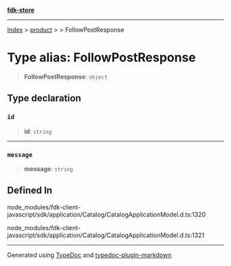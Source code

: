 [**fdk-store**](../../../README.md)
***

[Index](../../../API.md) > [product](../../README.md) > [<internal>](../README.md) > FollowPostResponse

# Type alias: FollowPostResponse

> **FollowPostResponse**: `object`

## Type declaration

### `id`

> **id**: `string`

***

### `message`

> **message**: `string`

## Defined In

node\_modules/fdk-client-javascript/sdk/application/Catalog/CatalogApplicationModel.d.ts:1320

node\_modules/fdk-client-javascript/sdk/application/Catalog/CatalogApplicationModel.d.ts:1321

***
Generated using [TypeDoc](https://typedoc.org/) and [typedoc-plugin-markdown](https://www.npmjs.com/package/typedoc-plugin-markdown)
